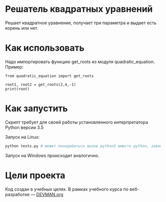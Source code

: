 # Решатель квадратных уравнений

Решает квадратное уравнение, получает три параметра и выдает есть корень или нет.

# Как использовать

Надо импортировать функцию get_roots из модуля quadratic_equation.
Пример:

```
from quadratic_equation import get_roots

root1, root2 = get_roots(2,4,-1)
print(root)
```

# Как запустить

Скрипт требует для своей работы установленного интерпретатора Python версии 3.5

Запуск на Linux:

```bash
python tests.py # может понадобиться вызов python3 вместо python, зависит от настроек операционной системы
```

Запуск на Windows происходит аналогично.

# Цели проекта

Код создан в учебных целях. В рамках учебного курса по веб-разработке ― [DEVMAN.org](https://devman.org)
